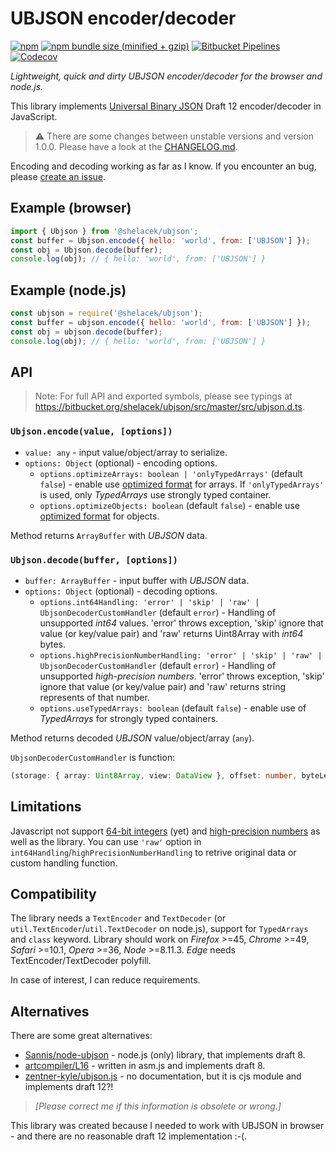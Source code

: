 # UBJSON encoder/decoder

[![npm](https://img.shields.io/npm/v/@shelacek/ubjson.svg)](https://www.npmjs.com/package/@shelacek/ubjson)
[![npm bundle size (minified + gzip)](https://img.shields.io/bundlephobia/minzip/@shelacek/ubjson.svg)](https://bundlephobia.com/result?p=@shelacek/ubjson)
[![Bitbucket Pipelines](https://img.shields.io/bitbucket/pipelines/shelacek/ubjson.svg)](https://bitbucket.org/shelacek/ubjson/addon/pipelines/home)
[![Codecov](https://img.shields.io/codecov/c/bb/shelacek/ubjson.svg)](https://codecov.io/bb/shelacek/ubjson)

*Lightweight, quick and dirty UBJSON encoder/decoder for the browser and node.js.*

This library implements [Universal Binary JSON] Draft 12 encoder/decoder in JavaScript.

> ⚠ There are some changes between unstable versions and version 1.0.0. Please have a look
> at the [CHANGELOG.md].

Encoding and decoding working as far as I know. If you encounter an bug, please [create an issue].

[Universal Binary JSON]: http://ubjson.org/
[create an issue]: https://bitbucket.org/shelacek/ubjson/issues
[CHANGELOG.md]: https://bitbucket.org/shelacek/ubjson/src/master/CHANGELOG.md


## Example (browser)

```js
import { Ubjson } from '@shelacek/ubjson';
const buffer = Ubjson.encode({ hello: 'world', from: ['UBJSON'] });
const obj = Ubjson.decode(buffer);
console.log(obj); // { hello: 'world', from: ['UBJSON'] }
```


## Example (node.js)

```js
const ubjson = require('@shelacek/ubjson');
const buffer = ubjson.encode({ hello: 'world', from: ['UBJSON'] });
const obj = ubjson.decode(buffer);
console.log(obj); // { hello: 'world', from: ['UBJSON'] }
```


## API

> Note: For full API and exported symbols, please see typings at
> https://bitbucket.org/shelacek/ubjson/src/master/src/ubjson.d.ts.


### `Ubjson.encode(value, [options])`

- `value: any` - input value/object/array to serialize.
- `options: Object` (optional) - encoding options.
    - `options.optimizeArrays: boolean | 'onlyTypedArrays'` (default `false`) - enable use
      [optimized format] for arrays. If `'onlyTypedArrays'` is used, only *TypedArrays* use strongly
      typed container.
    - `options.optimizeObjects: boolean` (default `false`) - enable use [optimized format]
      for objects.

Method returns `ArrayBuffer` with *UBJSON* data.

[optimized format]: http://ubjson.org/type-reference/container-types/#optimized-format


### `Ubjson.decode(buffer, [options])`

- `buffer: ArrayBuffer` - input buffer with *UBJSON* data.
- `options: Object` (optional) - decoding options.
    - `options.int64Handling: 'error' | 'skip' | 'raw' | UbjsonDecoderCustomHandler` (default `error`) - Handling
      of unsupported *int64* values. 'error' throws exception, 'skip' ignore that value (or key/value pair) and 'raw'
      returns Uint8Array with *int64* bytes.
    - `options.highPrecisionNumberHandling: 'error' | 'skip' | 'raw' | UbjsonDecoderCustomHandler` (default `error`) -
      Handling of unsupported *high-precision numbers*. 'error' throws exception, 'skip' ignore that value
      (or key/value pair) and 'raw' returns string represents of that number.
    - `options.useTypedArrays: boolean` (default `false`) - enable use of *TypedArrays* for strongly
      typed containers.

Method returns decoded *UBJSON* value/object/array (`any`).

`UbjsonDecoderCustomHandler` is function:

```ts
(storage: { array: Uint8Array, view: DataView }, offset: number, byteLength: number) => UbjsonValue;
```


## Limitations

Javascript not support [64-bit integers]&nbsp;(yet) and [high-precision numbers] as well
as the library. You can use `'raw'` option in `int64Handling`/`highPrecisionNumberHandling`
to retrive original data or custom handling function.

[no-op value]: http://ubjson.org/type-reference/value-types/#noop
[64-bit integers]: http://ubjson.org/type-reference/value-types/#numeric-64bit
[high-precision numbers]: http://ubjson.org/type-reference/value-types/#numeric-gt-64bit


## Compatibility

The library needs a `TextEncoder` and `TextDecoder` (or `util.TextEncoder`/`util.TextDecoder`
on node.js), support for `TypedArrays` and `class` keyword. Library should work on
*Firefox*&nbsp;>=45, *Chrome*&nbsp;>=49, *Safari*&nbsp;>=10.1, *Opera*&nbsp;>=36,
*Node*&nbsp;>=8.11.3. *Edge* needs TextEncoder/TextDecoder polyfill.

In case of interest, I can reduce requirements.


## Alternatives

There are some great alternatives:

- [Sannis/node-ubjson] - node.js (only) library, that implements draft 8.
- [artcompiler/L16] - written in asm.js and implements draft 8.
- [zentner-kyle/ubjson.js] - no documentation, but it is cjs module and implements draft 12?!

> *\[Please correct me if this information is obsolete or wrong.\]*

This library was created because I needed to work with UBJSON in browser - and there are no
reasonable draft 12 implementation :-(.

[Sannis/node-ubjson]: https://github.com/Sannis/node-ubjson
[artcompiler/L16]: https://github.com/artcompiler/L16
[zentner-kyle/ubjson.js]: https://github.com/zentner-kyle/ubjson.js
